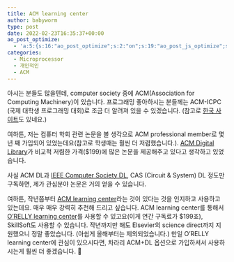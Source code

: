 ```yaml
---
title: ACM learning center
author: babyworm
type: post
date: 2022-02-23T16:35:37+00:00
ao_post_optimize:
  - 'a:5:{s:16:"ao_post_optimize";s:2:"on";s:19:"ao_post_js_optimize";s:2:"on";s:20:"ao_post_css_optimize";s:2:"on";s:12:"ao_post_ccss";s:2:"on";s:16:"ao_post_lazyload";s:2:"on";}'
categories:
  - Microprocessor
  - 개인적인
  - ACM
---
```

아시는 분들도 많을텐데, computer society 중에 ACM(Association for Computing Machinery)이 있습니다. 프로그래밍 좋아하시는 분들께는 ACM-ICPC (국제 대학생 프로그래밍 대회)로 조금 더 알려져 있을 수 있겠습니다. (참고로 <a rel="noreferrer noopener" href="http://icpckorea.org/" target="_blank">한국 사이트</a>도 있네요.)

여하튼, 저는 컴퓨터 학회 관련 논문을 볼 생각으로 ACM professional member로 몇 년 째 가입되어 있었는데요(참고로 학생때는 훨씬 더 저렴했습니다.). <a rel="noreferrer noopener" href="https://dl.acm.org/" target="_blank">ACM Digital Library</a>가 비교적 저렴한 가격($199)에 많은 논문을 제공해주고 있다고 생각하고 있었습니다. 

사실 ACM DL과 <a href="https://www.computer.org/csdl/home" target="_blank" rel="noreferrer noopener">IEEE Computer Society DL</a>, CAS (Circuit & System) DL 정도만 구독하면, 제가 관심분야 논문은 거의 얻을 수 있습니다. 

여하튼, 작년쯤부터 <a href="https://learning.acm.org/" target="_blank" rel="noreferrer noopener">ACM learning center</a>라는 것이 있다는 것을 인지하고 사용하고 있는데요. 매우 매우 강력히 추천해 드리고 싶습니다. ACM learning center를 통해서 [O’RELLY learning center][1]를 사용할 수 있고요(이게 연간 구독료가 $199죠), SkillSoft도 사용할 수 있습니다. 작년까지만 해도 Elsevier의 science direct까지 지원했으니 정말 좋았습니다. (아쉽게 올해부터는 제외되었습니다.) 만일 O’RELLY learning center에 관심이 있으시다면, 차라리 ACM+DL 옵션으로 가입하셔서 사용하시는게 훨씬 더 좋겠습니다. 🙂

 [1]: https://learning.oreilly.com/home/
